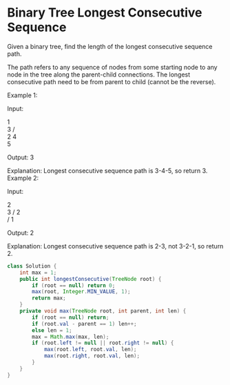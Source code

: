 # Binary Tree Longest Consecutive Sequence
Given a binary tree, find the length of the longest consecutive sequence path.

The path refers to any sequence of nodes from some starting node to any node in the tree along the parent-child connections. The longest consecutive path need to be from parent to child (cannot be the reverse).

Example 1:

Input:

   1
    \
     3
    / \
   2   4
        \
         5

Output: 3

Explanation: Longest consecutive sequence path is 3-4-5, so return 3.
Example 2:

Input:

   2
    \
     3
    / 
   2    
  / 
 1

Output: 2 

Explanation: Longest consecutive sequence path is 2-3, not 3-2-1, so return 2.

```java
class Solution {
    int max = 1;
    public int longestConsecutive(TreeNode root) {
        if (root == null) return 0;
        max(root, Integer.MIN_VALUE, 1);
        return max;
    }
    private void max(TreeNode root, int parent, int len) {
        if (root == null) return;
        if (root.val - parent == 1) len++;
        else len = 1;
        max = Math.max(max, len);
        if (root.left != null || root.right != null) {
            max(root.left, root.val, len);
            max(root.right, root.val, len);
        }
    }
}
```